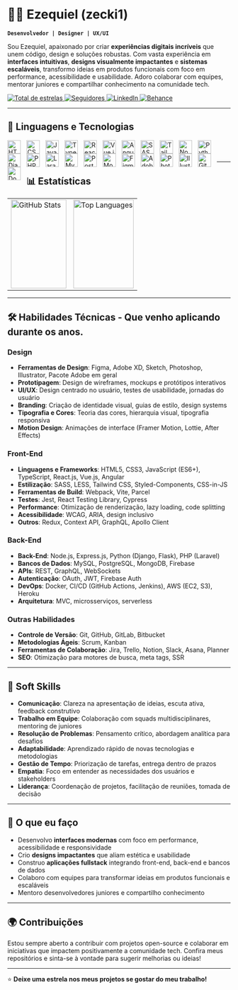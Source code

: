 # 👨‍💻 Ezequiel (zecki1)

**`Desenvolvedor | Designer | UX/UI`**

Sou Ezequiel, apaixonado por criar **experiências digitais incríveis** que unem código, design e soluções robustas. Com vasta experiência em **interfaces intuitivas**, **designs visualmente impactantes** e **sistemas escaláveis**, transformo ideias em produtos funcionais com foco em performance, acessibilidade e usabilidade. Adoro colaborar com equipes, mentorar juniores e compartilhar conhecimento na comunidade tech.

<p align="left">
    <a href="https://github.com/zecki1?tab=repositories&sort=stargazers">
        <img 
            alt="Total de estrelas" 
            title="Total de estrelas GitHub" 
            src="https://custom-icon-badges.demolab.com/github/stars/zecki1?color=55960c&style=for-the-badge&labelColor=488207&logo=star&label=Estrelas"
        />
    </a>
    <a href="https://github.com/zecki1?tab=followers">
        <img 
            alt="Seguidores" 
            title="Me siga no GitHub" 
            src="https://custom-icon-badges.demolab.com/github/followers/zecki1?color=236ad3&labelColor=1155ba&style=for-the-badge&logo=github&label=Seguidores&logoColor=white"
        />
    </a>
    <a href="https://www.linkedin.com/in/zecki1/">
        <img 
            alt="LinkedIn" 
            title="Conecte-se comigo no LinkedIn" 
            src="https://img.shields.io/badge/-LinkedIn-0A66C2?style=for-the-badge&logo=linkedin&logoColor=white"
        />
    </a>
    <a href="https://www.behance.net/zecki1">
        <img 
            alt="Behance" 
            title="Veja meu portfólio no Behance" 
            src="https://img.shields.io/badge/-Behance-1769FF?style=for-the-badge&logo=behance&logoColor=white"
        />
    </a>
</p>

---

## 🤖 Linguagens e Tecnologias

<img 
    align="left" 
    alt="HTML5" 
    title="HTML5" 
    width="30px" 
    style="padding-right: 10px;" 
    src="https://cdn.jsdelivr.net/gh/devicons/devicon@latest/icons/html5/html5-original.svg" 
/>
<img 
    align="left" 
    alt="CSS3" 
    title="CSS3" 
    width="30px" 
    style="padding-right: 10px;" 
    src="https://cdn.jsdelivr.net/gh/devicons/devicon@latest/icons/css3/css3-original.svg" 
/>
<img 
    align="left" 
    alt="JavaScript" 
    title="JavaScript" 
    width="30px" 
    style="padding-right: 10px;" 
    src="https://cdn.jsdelivr.net/gh/devicons/devicon@latest/icons/javascript/javascript-original.svg" 
/>
<img 
    align="left" 
    alt="TypeScript" 
    title="TypeScript" 
    width="30px" 
    style="padding-right: 10px;" 
    src="https://cdn.jsdelivr.net/gh/devicons/devicon@latest/icons/typescript/typescript-original.svg" 
/>
<img 
    align="left" 
    alt="React" 
    title="React" 
    width="30px" 
    style="padding-right: 10px;" 
    src="https://cdn.jsdelivr.net/gh/devicons/devicon@latest/icons/react/react-original.svg" 
/>
<img 
    align="left" 
    alt="Vue.js" 
    title="Vue.js" 
    width="30px" 
    style="padding-right: 10px;" 
    src="https://cdn.jsdelivr.net/gh/devicons/devicon@latest/icons/vuejs/vuejs-original.svg" 
/>
<img 
    align="left" 
    alt="Angular" 
    title="Angular" 
    width="30px" 
    style="padding-right: 10px;" 
    src="https://cdn.jsdelivr.net/gh/devicons/devicon@latest/icons/angularjs/angularjs-original.svg" 
/>
<img 
    align="left" 
    alt="SASS" 
    title="SASS" 
    width="30px" 
    style="padding-right: 10px;" 
    src="https://cdn.jsdelivr.net/gh/devicons/devicon@latest/icons/sass/sass-original.svg" 
/>
<img 
    align="left" 
    alt="Tailwind CSS" 
    title="Tailwind CSS" 
    width="30px" 
    style="padding-right: 10px;" 
    src="https://cdn.jsdelivr.net/gh/devicons/devicon@latest/icons/tailwindcss/tailwindcss-original.svg" 
/>
<img 
    align="left" 
    alt="Node.js" 
    title="Node.js" 
    width="30px" 
    style="padding-right: 10px;" 
    src="https://cdn.jsdelivr.net/gh/devicons/devicon@latest/icons/nodejs/nodejs-original.svg" 
/>
<img 
    align="left" 
    alt="Python" 
    title="Python" 
    width="30px" 
    style="padding-right: 10px;" 
    src="https://cdn.jsdelivr.net/gh/devicons/devicon@latest/icons/python/python-original.svg" 
/>
<img 
    align="left" 
    alt="Django" 
    title="Django" 
    width="30px" 
    style="padding-right: 10px;" 
    src="https://cdn.jsdelivr.net/gh/devicons/devicon@latest/icons/django/django-plain.svg" 
/>
<img 
    align="left" 
    alt="PHP" 
    title="PHP" 
    width="30px" 
    style="padding-right: 10px;" 
    src="https://cdn.jsdelivr.net/gh/devicons/devicon@latest/icons/php/php-original.svg" 
/>
<img 
    align="left" 
    alt="Laravel" 
    title="Laravel" 
    width="30px" 
    style="padding-right: 10px;" 
    src="https://cdn.jsdelivr.net/gh/devicons/devicon@latest/icons/laravel/laravel-original.svg" 
/>
<img 
    align="left" 
    alt="MySQL" 
    title="MySQL" 
    width="30px" 
    style="padding-right: 10px;" 
    src="https://cdn.jsdelivr.net/gh/devicons/devicon@latest/icons/mysql/mysql-original.svg" 
/>
<img 
    align="left" 
    alt="PostgreSQL" 
    title="PostgreSQL" 
    width="30px" 
    style="padding-right: 10px;" 
    src="https://cdn.jsdelivr.net/gh/devicons/devicon@latest/icons/postgresql/postgresql-original.svg" 
/>
<img 
    align="left" 
    alt="MongoDB" 
    title="MongoDB" 
    width="30px" 
    style="padding-right: 10px;" 
    src="https://cdn.jsdelivr.net/gh/devicons/devicon@latest/icons/mongodb/mongodb-original.svg" 
/>
<img 
    align="left" 
    alt="Figma" 
    title="Figma" 
    width="30px" 
    style="padding-right: 10px;" 
    src="https://cdn.jsdelivr.net/gh/devicons/devicon@latest/icons/figma/figma-original.svg" 
/>
<img 
    align="left" 
    alt="Adobe XD" 
    title="Adobe XD" 
    width="30px" 
    style="padding-right: 10px;" 
    src="https://cdn.jsdelivr.net/gh/devicons/devicon@latest/icons/xd/xd-original.svg" 
/>
<img 
    align="left" 
    alt="Photoshop" 
    title="Photoshop" 
    width="30px" 
    style="padding-right: 10px;" 
    src="https://cdn.jsdelivr.net/gh/devicons/devicon@latest/icons/photoshop/photoshop-original.svg" 
/>
<img 
    align="left" 
    alt="Illustrator" 
    title="Illustrator" 
    width="30px" 
    style="padding-right: 10px;" 
    src="https://cdn.jsdelivr.net/gh/devicons/devicon@latest/icons/illustrator/illustrator-plain.svg" 
/>
<img 
    align="left" 
    alt="Git" 
    title="Git" 
    width="30px" 
    style="padding-right: 10px;" 
    src="https://cdn.jsdelivr.net/gh/devicons/devicon@latest/icons/git/git-original.svg" 
/>
<img 
    align="left" 
    alt="Docker" 
    title="Docker" 
    width="30px" 
    style="padding-right: 10px;" 
    src="https://cdn.jsdelivr.net/gh/devicons/devicon@latest/icons/docker/docker-original.svg" 
/>
<br/>
<br/>

---

## 📊 Estatísticas

<table>
  <tr>
    <td>
      <img 
        alt="GitHub Stats" 
        width="100%" 
        height="200" 
        style="padding-right: 10px;" 
        src="https://github-readme-stats.vercel.app/api?username=zecki1&show_icons=true&theme=tokyonight&include_all_commits=true&locale=pt-br" 
      />
    </td>
    <td>
      <img 
        alt="Top Languages" 
        width="100%" 
        height="200" 
        src="https://github-readme-stats.vercel.app/api/top-langs/?username=zecki1&theme=tokyonight&layout=compact&custom_title=Tecnologias&langs_count=9" 
      />
    </td>
  </tr>
</table>

---

## 🛠️ Habilidades Técnicas - Que venho aplicando durante os anos.

### Design
- **Ferramentas de Design**: Figma, Adobe XD, Sketch, Photoshop, Illustrator, Pacote Adobe em geral
- **Prototipagem**: Design de wireframes, mockups e protótipos interativos
- **UI/UX**: Design centrado no usuário, testes de usabilidade, jornadas do usuário
- **Branding**: Criação de identidade visual, guias de estilo, design systems
- **Tipografia e Cores**: Teoria das cores, hierarquia visual, tipografia responsiva
- **Motion Design**: Animações de interface (Framer Motion, Lottie, After Effects)

### Front-End
- **Linguagens e Frameworks**: HTML5, CSS3, JavaScript (ES6+), TypeScript, React.js, Vue.js, Angular
- **Estilização**: SASS, LESS, Tailwind CSS, Styled-Components, CSS-in-JS
- **Ferramentas de Build**: Webpack, Vite, Parcel
- **Testes**: Jest, React Testing Library, Cypress
- **Performance**: Otimização de renderização, lazy loading, code splitting
- **Acessibilidade**: WCAG, ARIA, design inclusivo
- **Outros**: Redux, Context API, GraphQL, Apollo Client

### Back-End
- **Back-End**: Node.js, Express.js, Python (Django, Flask), PHP (Laravel)
- **Bancos de Dados**: MySQL, PostgreSQL, MongoDB, Firebase
- **APIs**: REST, GraphQL, WebSockets
- **Autenticação**: OAuth, JWT, Firebase Auth
- **DevOps**: Docker, CI/CD (GitHub Actions, Jenkins), AWS (EC2, S3), Heroku
- **Arquitetura**: MVC, microsserviços, serverless

### Outras Habilidades
- **Controle de Versão**: Git, GitHub, GitLab, Bitbucket
- **Metodologias Ágeis**: Scrum, Kanban
- **Ferramentas de Colaboração**: Jira, Trello, Notion, Slack, Asana, Planner
- **SEO**: Otimização para motores de busca, meta tags, SSR

---

## 🌟 Soft Skills
- **Comunicação**: Clareza na apresentação de ideias, escuta ativa, feedback construtivo
- **Trabalho em Equipe**: Colaboração com squads multidisciplinares, mentoring de juniores
- **Resolução de Problemas**: Pensamento crítico, abordagem analítica para desafios
- **Adaptabilidade**: Aprendizado rápido de novas tecnologias e metodologias
- **Gestão de Tempo**: Priorização de tarefas, entrega dentro de prazos
- **Empatia**: Foco em entender as necessidades dos usuários e stakeholders
- **Liderança**: Coordenação de projetos, facilitação de reuniões, tomada de decisão

---

## 🚀 O que eu faço
- Desenvolvo **interfaces modernas** com foco em performance, acessibilidade e responsividade
- Crio **designs impactantes** que aliam estética e usabilidade
- Construo **aplicações fullstack** integrando front-end, back-end e bancos de dados
- Colaboro com equipes para transformar ideias em produtos funcionais e escaláveis
- Mentoro desenvolvedores juniores e compartilho conhecimento

---

## 🌍 Contribuições
Estou sempre aberto a contribuir com projetos open-source e colaborar em iniciativas que impactem positivamente a comunidade tech. Confira meus repositórios e sinta-se à vontade para sugerir melhorias ou ideias!

---

⭐️ **Deixe uma estrela nos meus projetos se gostar do meu trabalho!**
